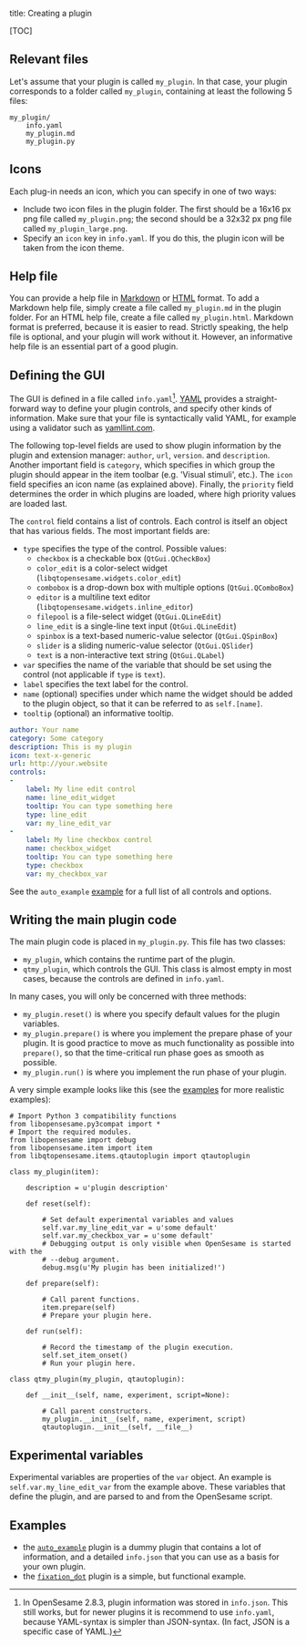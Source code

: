 title: Creating a plugin

[TOC]

## Relevant files

Let's assume that your plugin is called `my_plugin`. In that case, your plugin corresponds to a folder called `my_plugin`, containing at least the following 5 files:

	my_plugin/
		info.yaml
		my_plugin.md
		my_plugin.py

## Icons

Each plug-in needs an icon, which you can specify in one of two ways:

- Include two icon files in the plugin folder. The first should be a 16x16 px png file called `my_plugin.png`; the second should be a 32x32 px png file called `my_plugin_large.png`.
- Specify an `icon` key in `info.yaml`. If you do this, the plugin icon will be taken from the icon theme.

## Help file

You can provide a help file in [Markdown] or [HTML] format. To add a Markdown help file, simply create a file called `my_plugin.md` in the plugin folder. For an HTML help file, create a file called `my_plugin.html`. Markdown format is preferred, because it is easier to read. Strictly speaking, the help file is optional, and your plugin will work without it. However, an informative help file is an essential part of a good plugin.

## Defining the GUI

The GUI is defined in a file called `info.yaml`[^json]. [YAML] provides a straight-forward way to define your plugin controls, and specify other kinds of information. Make sure that your file is syntactically valid YAML, for example using a validator such as [yamllint.com].

The following top-level fields are used to show plugin information by the plugin and extension manager: `author`, `url`, `version`. and `description`. Another important field is `category`, which specifies in which group the plugin should appear in the item toolbar (e.g. 'Visual stimuli', etc.). The `icon` field specifies an icon name (as explained above). Finally, the `priority` field determines the order in which plugins are loaded, where high priority values are loaded last.

The `control` field contains a list of controls. Each control is itself an object that has various fields. The most important fields are:

- `type` specifies the type of the control. Possible values:
	- `checkbox` is a checkable box (`QtGui.QCheckBox`)
	- `color_edit` is a color-select widget (`libqtopensesame.widgets.color_edit`)
	- `combobox` is a drop-down box with multiple options (`QtGui.QComboBox`)
	- `editor` is a multiline text editor (`libqtopensesame.widgets.inline_editor`)
	- `filepool` is a file-select widget (`QtGui.QLineEdit`)
	- `line_edit` is a single-line text input (`QtGui.QLineEdit`)
	- `spinbox` is a text-based numeric-value selector (`QtGui.QSpinBox`)
	- `slider` is a sliding numeric-value selector (`QtGui.QSlider`)
	- `text` is a non-interactive text string (`QtGui.QLabel`)
- `var` specifies the name of the variable that should be set using the control (not applicable if `type` is `text`).
- `label` specifies the text label for the control.
- `name` (optional) specifies under which name the widget should be added to the plugin object, so that it can be referred to as `self.[name]`.
- `tooltip` (optional) an informative tooltip.

~~~ .yaml
author: Your name
category: Some category
description: This is my plugin
icon: text-x-generic
url: http://your.website
controls:
-
    label: My line edit control
    name: line_edit_widget
    tooltip: You can type something here
    type: line_edit
    var: my_line_edit_var
-
    label: My line checkbox control
    name: checkbox_widget
    tooltip: You can type something here
    type: checkbox
    var: my_checkbox_var
~~~

See the `auto_example` [example](#examples) for a full list of all controls and options.

## Writing the main plugin code

The main plugin code is placed in `my_plugin.py`. This file has two classes:

- `my_plugin`, which contains the runtime part of the plugin.
- `qtmy_plugin`, which controls the GUI. This class is almost empty in most cases, because the controls are defined in `info.yaml`.

In many cases, you will only be concerned with three methods:

- `my_plugin.reset()` is where you specify default values for the plugin variables.
- `my_plugin.prepare()` is where you implement the prepare phase of your plugin. It is good practice to move as much functionality as possible into `prepare()`, so that the time-critical run phase goes as smooth as possible.
- `my_plugin.run()` is where you implement the run phase of your plugin.

A very simple example looks like this (see the [examples](#examples) for more realistic examples):

~~~ .python
# Import Python 3 compatibility functions
from libopensesame.py3compat import *
# Import the required modules.
from libopensesame import debug
from libopensesame.item import item
from libqtopensesame.items.qtautoplugin import qtautoplugin

class my_plugin(item):

	description = u'plugin description'

	def reset(self):

		# Set default experimental variables and values
		self.var.my_line_edit_var = u'some default'
		self.var.my_checkbox_var = u'some default'
		# Debugging output is only visible when OpenSesame is started with the
		# --debug argument.
		debug.msg(u'My plugin has been initialized!')

	def prepare(self):

		# Call parent functions.
		item.prepare(self)
		# Prepare your plugin here.

	def run(self):

		# Record the timestamp of the plugin execution.
		self.set_item_onset()
		# Run your plugin here.

class qtmy_plugin(my_plugin, qtautoplugin):

	def __init__(self, name, experiment, script=None):

		# Call parent constructors.
		my_plugin.__init__(self, name, experiment, script)
		qtautoplugin.__init__(self, __file__)
~~~

## Experimental variables

Experimental variables are properties of the `var` object. An example is `self.var.my_line_edit_var` from the example above. These variables that define the plugin, and are parsed to and from the OpenSesame script.

## Examples

- the [`auto_example`][auto_example] plugin is a dummy plugin that contains a lot of information, and a detailed `info.json` that you can use as a basis for your own plugin.
- the [`fixation_dot`][fixation_dot] plugin is a simple, but functional example.

[^json]: In OpenSesame 2.8.3, plugin information was stored in `info.json`. This still works, but for newer plugins it is recommend to use `info.yaml`, because YAML-syntax is simpler than JSON-syntax. (In fact, JSON is a specific case of YAML.)

[auto_example]: https://github.com/smathot/OpenSesame/tree/master/plugins/auto_example
[fixation_dot]: https://github.com/smathot/OpenSesame/tree/master/plugins/fixation_dot
[html]: http://en.wikipedia.org/wiki/HTML#Markup
[yaml]: http://en.wikipedia.org/wiki/YAML
[yamllint.com]: http://yamllint.com/
[markdown]: http://daringfireball.net/projects/markdown/syntax
